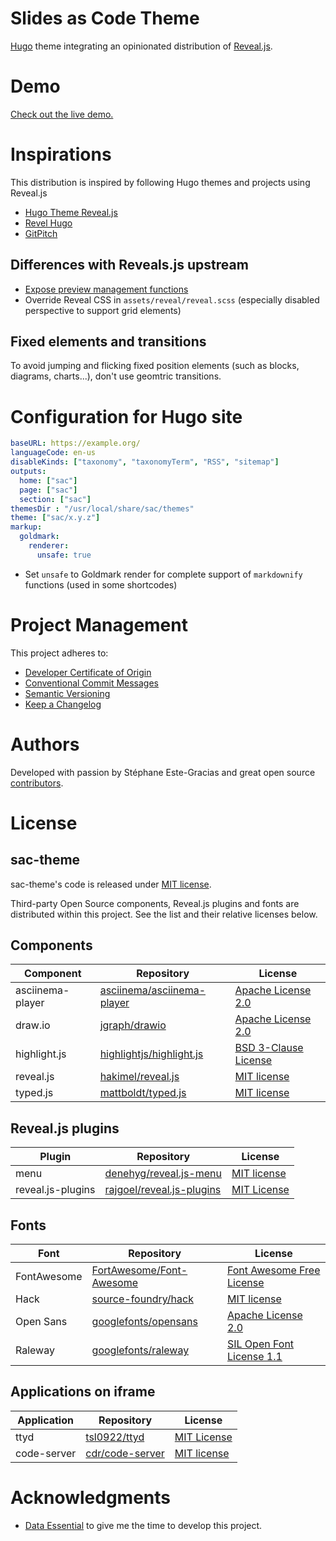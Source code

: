 # Slides as Code Theme

[Hugo](https://gohugo.io/) theme integrating an opinionated distribution of [Reveal.js](https://revealjs.com/).

# Demo
[Check out the live demo.](https://sacproj.github.io/demo/)

# Inspirations
This distribution is inspired by following Hugo themes and projects using Reveal.js
- [Hugo Theme Reveal.js](https://github.com/RealOrangeOne/hugo-theme-revealjs)
- [Revel Hugo](https://github.com/dzello/reveal-hugo)
- [GitPitch](https://gitpitch.com/)

## Differences with Reveals.js upstream
- [Expose preview management functions](https://github.com/hakimel/reveal.js/pull/2901)
- Override Reveal CSS in `assets/reveal/reveal.scss` (especially disabled perspective to support grid elements)

## Fixed elements and transitions
To avoid jumping and flicking fixed position elements (such as blocks, diagrams, charts...),  don't use geomtric transitions.

# Configuration for Hugo site
``` yaml
baseURL: https://example.org/
languageCode: en-us
disableKinds: ["taxonomy", "taxonomyTerm", "RSS", "sitemap"]
outputs:
  home: ["sac"]
  page: ["sac"]
  section: ["sac"]
themesDir : "/usr/local/share/sac/themes"
theme: ["sac/x.y.z"]
markup:
  goldmark:
    renderer:
      unsafe: true
```
- Set `unsafe` to Goldmark render for complete support of `markdownify` functions (used in some shortcodes)

# Project Management
This project adheres to:
- [Developer Certificate of Origin](https://developercertificate.org/)
- [Conventional Commit Messages](https://www.conventionalcommits.org/en/v1.0.0/)
- [Semantic Versioning](https://semver.org/spec/v2.0.0.html)
- [Keep a Changelog](https://keepachangelog.com/en/1.0.0/)

# Authors
Developed with passion by Stéphane Este-Gracias and great open source [contributors](https://github.com/sacproj/sac-theme/graphs/contributors).

# License
## sac-theme
sac-theme's code is released under [MIT license](LICENSE).

Third-party Open Source components, Reveal.js plugins and fonts are distributed within this project.
See the list and their relative licenses below.

## Components
| Component | Repository | License |
| --------- | ---------- | ------- |
| asciinema-player | [asciinema/asciinema-player](https://github.com/asciinema/asciinema-player) | [Apache License 2.0](https://raw.githubusercontent.com/asciinema/asciinema-player/develop/LICENSE) |
| draw.io | [jgraph/drawio](https://github.com/jgraph/drawio) | [Apache License 2.0](https://github.com/jgraph/drawio/blob/master/LICENSE) |
| highlight.js | [highlightjs/highlight.js](https://github.com/highlightjs/highlight.js) | [BSD 3-Clause License](https://github.com/highlightjs/highlight.js/blob/master/LICENSE) |
| reveal.js | [hakimel/reveal.js](https://github.com/hakimel/reveal.js) | [MIT license](https://github.com/hakimel/reveal.js/blob/master/LICENSE) |
| typed.js | [mattboldt/typed.js](https://github.com/mattboldt/typed.js/) | [MIT license](https://github.com/mattboldt/typed.js/blob/master/LICENSE.txt) |

## Reveal.js plugins
| Plugin | Repository | License |
| ------ | ---------- | ------- |
| menu | [denehyg/reveal.js-menu](https://github.com/denehyg/reveal.js-menu) | [MIT license](https://github.com/denehyg/reveal.js-menu/blob/master/LICENSE) |
| reveal.js-plugins | [rajgoel/reveal.js-plugins](https://github.com/rajgoel/reveal.js-plugins) | [MIT License](https://github.com/rajgoel/reveal.js-plugins/blob/master/LICENSE) |

## Fonts
| Font | Repository | License |
| ---- | ---------- | ------- |
| FontAwesome | [FortAwesome/Font-Awesome](https://github.com/FortAwesome/Font-Awesome) | [Font Awesome Free License](https://github.com/FortAwesome/Font-Awesome/blob/master/LICENSE.txt) |
| Hack | [source-foundry/hack](https://github.com/source-foundry/Hack) | [MIT license](https://github.com/source-foundry/Hack/blob/master/LICENSE.md) |
| Open Sans | [googlefonts/opensans](https://github.com/googlefonts/opensans) | [Apache License 2.0](https://github.com/googlefonts/opensans/blob/master/LICENSE.txt) |
| Raleway | [googlefonts/raleway](https://github.com/googlefonts/Raleway) | [SIL Open Font License 1.1](https://github.com/googlefonts/Raleway/blob/master/OFL.txt)

## Applications on iframe
| Application | Repository | License |
| ----------- | ---------- | ------- |
| ttyd | [tsl0922/ttyd](https://github.com/tsl0922/ttyd) | [MIT License](https://github.com/tsl0922/ttyd/blob/master/LICENSE) |
| code-server | [cdr/code-server](https://github.com/cdr/code-server) | [MIT license](https://github.com/cdr/code-server/blob/master/LICENSE.txt) |

# Acknowledgments
- [Data Essential](https://www.data-essential.com/) to give me the time to develop this project.

